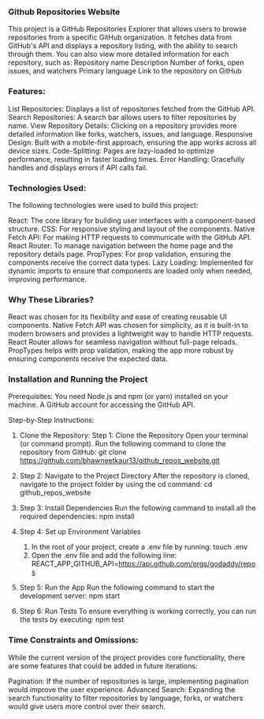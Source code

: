 ### Github Repositories Website
This project is a GitHub Repositories Explorer that allows users to browse repositories from a specific GitHub organization. It fetches data from GitHub's API and displays a  repository listing, with the ability to search through them. You can also view more detailed information for each repository, such as:
    Repository name
    Description
    Number of forks, open issues, and watchers
    Primary language
    Link to the repository on GitHub

### Features:
List Repositories: Displays a list of repositories fetched from the GitHub API.
Search Repositories: A search bar allows users to filter repositories by name.
View Repository Details: Clicking on a repository provides more detailed information like forks, watchers, issues, and language.
Responsive Design: Built with a mobile-first approach, ensuring the app works across all device sizes.
Code-Splitting: Pages are lazy-loaded to optimize performance, resulting in faster loading times.
Error Handling: Gracefully handles and displays errors if API calls fail.


### Technologies Used:
The following technologies were used to build this project:

React: The core library for building user interfaces with a component-based structure.
CSS: For responsive styling and layout of the components.
Native Fetch API: For making HTTP requests to communicate with the GitHub API.
React Router: To manage navigation between the home page and the repository details page.
PropTypes: For prop validation, ensuring the components receive the correct data types.
Lazy Loading: Implemented for dynamic imports to ensure that components are loaded only when needed, improving performance.

### Why These Libraries?
React was chosen for its flexibility and ease of creating reusable UI components.
Native Fetch API was chosen for simplicity, as it is built-in to modern browsers and provides a lightweight way to handle HTTP requests.
React Router allows for seamless navigation without full-page reloads.
PropTypes helps with prop validation, making the app more robust by ensuring components receive the expected data.

### Installation and Running the Project
Prerequisites:
You need Node.js and npm (or yarn) installed on your machine.
A GitHub account for accessing the GitHub API.

Step-by-Step Instructions:
1. Clone the Repository:
    Step 1: Clone the Repository
    Open your terminal (or command prompt).
    Run the following command to clone the repository from GitHub:
    git clone https://github.com/bhawneetkaur13/github_repos_website.git

2. Step 2: Navigate to the Project Directory
    After the repository is cloned, navigate to the project folder by using the cd command:
    cd github_repos_website

3. Step 3: Install Dependencies
    Run the following command to install all the required dependencies:
    npm install

4. Step 4: Set up Environment Variables
    1. In the root of your project, create a .env file by running:
       touch .env
    2. Open the .env file and add the following line:
        REACT_APP_GITHUB_API=https://api.github.com/orgs/godaddy/repos

5. Step 5: Run the App
    Run the following command to start the development server:
    npm start

6. Step 6: Run Tests
    To ensure everything is working correctly, you can run the tests by executing:
    npm test


### Time Constraints and Omissions:
While the current version of the project provides core functionality, there are some features that could be added in future iterations:

Pagination: If the number of repositories is large, implementing pagination would improve the user experience.
Advanced Search: Expanding the search functionality to filter repositories by language, forks, or watchers would give users more control over their search.
